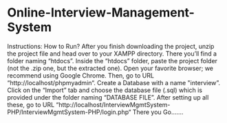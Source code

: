 # Online-Interview-Management-System
Instructions: How to Run?
After you finish downloading the project, unzip the project file and head over to your XAMPP directory.
There you’ll find a folder naming “htdocs”.
Inside the “htdocs” folder, paste the project folder (not the .zip one, but the extracted one).
Open your favorite browser; we recommend using Google Chrome.
Then, go to URL “http://localhost/phpmyadmin“.
Create a Database with a name "interview”.
Click on the “Import” tab and choose the database file (.sql) which is provided under the folder naming “DATABASE FILE”.
After setting up all these, go to URL “http://localhost/InterviewMgmtSystem-PHP/InterviewMgmtSystem-PHP/login.php“
There you Go.......

